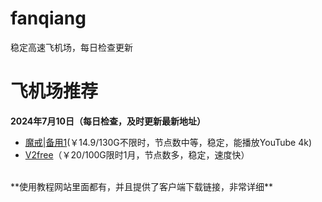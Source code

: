 # fanqiang
稳定高速飞机场，每日检查更新
# 飞机场推荐 
**2024年7月10日（每日检查，及时更新最新地址）**
*   [魔戒](https://mojie.app/register?aff=1pWspTHg#tt)|[备用1](https://mojie.co/register?aff=1pWspTHg#tt)(￥14.9/130G不限时，节点数中等，稳定，能播放YouTube 4k)
*   [V2free](https://w1.v2free.cc/auth/register?code=QKu7#tt)（￥20/100G限时1月，节点数多，稳定，速度快）
<br />
**使用教程网站里面都有，并且提供了客户端下载链接，非常详细**


